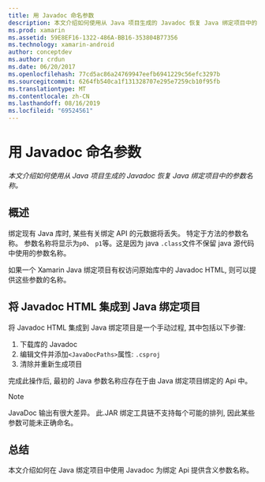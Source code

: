 ```yaml
---
title: 用 Javadoc 命名参数
description: 本文介绍如何使用从 Java 项目生成的 Javadoc 恢复 Java 绑定项目中的参数名称。
ms.prod: xamarin
ms.assetid: 59E8EF16-1322-486A-BB16-353804B77356
ms.technology: xamarin-android
author: conceptdev
ms.author: crdun
ms.date: 06/20/2017
ms.openlocfilehash: 77cd5ac86a24769947eefb6941229c56efc3297b
ms.sourcegitcommit: 6264fb540ca1f131328707e295e7259cb10f95fb
ms.translationtype: MT
ms.contentlocale: zh-CN
ms.lasthandoff: 08/16/2019
ms.locfileid: "69524561"
---
```

# <a name="naming-parameters-with-javadoc"></a>用 Javadoc 命名参数

_本文介绍如何使用从 Java 项目生成的 Javadoc 恢复 Java 绑定项目中的参数名称。_


## <a name="overview"></a>概述

绑定现有 Java 库时, 某些有关绑定 API 的元数据将丢失。 特定于方法的参数名称。 参数名称将显示为`p0`、 `p1`等。这是因为 java `.class`文件不保留 java 源代码中使用的参数名称。 

如果一个 Xamarin Java 绑定项目有权访问原始库中的 Javadoc HTML, 则可以提供这些参数的名称。 

## <a name="integrating-javadoc-html-into-a-java-binding-project"></a>将 Javadoc HTML 集成到 Java 绑定项目

将 Javadoc HTML 集成到 Java 绑定项目是一个手动过程, 其中包括以下步骤: 

1. 下载库的 Javadoc
2. 编辑文件并添加`<JavaDocPaths>`属性: `.csproj`
3. 清除并重新生成项目

完成此操作后, 最初的 Java 参数名称应存在于由 Java 绑定项目绑定的 Api 中。 


> [!NOTE]
> JavaDoc 输出有很大差异。 此.JAR 绑定工具链不支持每个可能的排列, 因此某些参数可能未正确命名。


## <a name="summary"></a>总结

本文介绍如何在 Java 绑定项目中使用 Javadoc 为绑定 Api 提供含义参数名称。 

